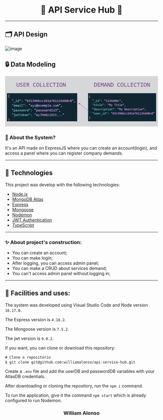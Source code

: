 <h1 align="center">
    🚧 API Service Hub 🚧
</h1>



---

</div>

## :card_index_dividers: API Design

![image](https://github.com/williamalonso/api-service-hub/assets/48453909/63d6a2f3-d327-4acb-8ed7-b33e122b6dd4)

## :lock: Data Modeling

<div align="start">
  <img src="/public/schema.png" alt"schema system" title="schema system" width="600" />
</div>

### 🤔 About the System?

It's an API made on ExpressJS where you can create an account(login), and access a panel where you can register company demands.

---

## 🚀 Technologies

This project was develop with the following technologies:

- [Node.js](https://nodejs.org/en)
- [MongoDB Atlas](https://www.mongodb.com/atlas/database)
- [Express](https://expressjs.com/pt-br/)
- [Mongoose](https://mongoosejs.com)
- [Nodemon](https://nodemon.io)
- [JWT Authentication](https://jwt.io)
- [TypeScript](https://www.typescriptlang.org)

---

### ✨ About project's construction:

- You can create an account;
- You can make login;
- After logging, you can access admin panel;
- You can make a CRUD about services demand;
- You can't access admin panel without logging in;

---

## 🙅 Facilities and uses:

The system was developed using Visual Studio Code and Node version `16.17.0`.

The Express version is `4.18.2`.

The Mongoose version is `7.5.2`.

The jwt version is `9.0.2`.

If you want, you can clone or download this repository:

```
# Clone o repositório
$ git clone git@github.com:williamalonso/api-service-hub.git
```

Create a `.env` file and add the userDB and passwordDB variables with your AtlasDB credentials.

After downloading or cloning the repository, run the `npm i` command.

To run the application, give it the command `npm start` which is already configured to run Nodemon.

<h3 align="center">William Alonso</h3>
